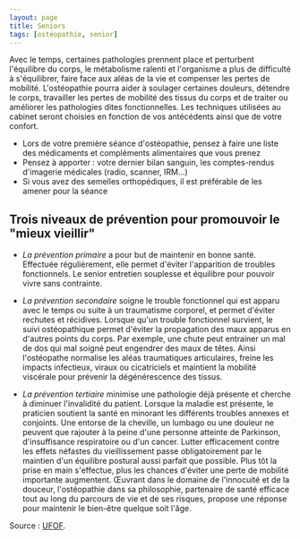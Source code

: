 ```yaml
---
layout: page
title: Seniors
tags: [ostéopathie, senior]
---
```


Avec le temps, certaines pathologies prennent place et perturbent l'équilibre du corps,
le métabolisme ralenti et l'organisme a plus de difficulté à s'équilibrer, faire face aux aléas de la vie et compenser les pertes de mobilité.
L'ostéopathie pourra aider à soulager certaines douleurs, détendre le corps, travailler les pertes de mobilité des tissus du corps et de traiter ou améliorer les pathologies dites fonctionnelles.
Les techniques utilisées au cabinet seront choisies en fonction de vos antécédents ainsi que de votre confort.

- Lors de votre première séance d'ostéopathie, pensez à faire une liste des médicaments et compléments alimentaires que vous prenez
- Pensez à apporter : votre dernier bilan sanguin, les comptes-rendus d'imagerie médicales (radio, scanner, IRM...)
- Si vous avez des semelles orthopédiques, il est préférable de les amener pour la séance

## Trois niveaux de prévention pour promouvoir le "mieux vieillir"

- _La prévention primaire_ a pour but de maintenir en bonne santé.
  Effectuée régulièrement, elle permet d'éviter l'apparition de troubles fonctionnels.
  Le senior entretien souplesse et équilibre pour pouvoir vivre sans contrainte.


- _La prévention secondaire_ soigne le trouble fonctionnel qui est apparu avec le temps ou suite à un traumatisme corporel,
  et permet d'éviter rechutes et récidives.
  Lorsque qu'un trouble fonctionnel survient, le suivi ostéopathique permet d'éviter la propagation des maux apparus en d'autres points du corps.
  Par exemple, une chute peut entrainer un mal de dos qui mal soigné peut engendrer des maux de têtes.
  Ainsi l'ostéopathe normalise les aléas traumatiques articulaires, freine les impacts infectieux, viraux ou cicatriciels
  et maintient la mobilité viscérale pour prévenir la dégénérescence des tissus.


- _La prévention tertiaire_ minimise une pathologie déjà présente et cherche à diminuer l'invalidité du patient.
  Lorsque la maladie est présente, le praticien soutient la santé en minorant les différents troubles annexes et conjoints.
  Une entorse de la cheville, un lumbago ou une douleur ne peuvent que rajouter à la peine d'une personne atteinte de Parkinson,
  d'insuffisance respiratoire ou d'un cancer.
  Lutter efficacement contre les effets néfastes du vieillissement passe obligatoirement par le maintien d'un équilibre postural aussi parfait que possible.
  Plus tôt la prise en main s'effectue, plus les chances d'éviter une perte de mobilité importante augmentent.
  Œuvrant dans le domaine de l'innocuité et de la douceur, l'ostéopathie dans sa philosophie, partenaire de santé efficace
  tout au long du parcours de vie et de ses risques, propose une réponse pour maintenir le bien-être quelque soit l'âge.

Source : [UFOF](http://www.osteofrance.com/osteopathie/bienvieillir/).
